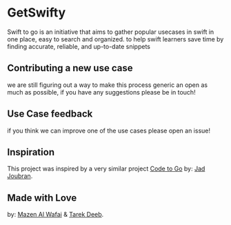 # GetSwifty

Swift to go is an initiative that aims to gather popular usecases in swift in one place, easy to search and organized. to help swift learners save time by finding accurate, reliable, and up-to-date snippets

## Contributing a new use case
we are still figuring out a way to make this process generic an open as much as possible, if you have any suggestions please be in touch!

## Use Case feedback

if you think we can improve one of the use cases please open an issue!

## Inspiration

This project was inspired by a very similar project [Code to Go](https://codetogo.io/) by: [Jad Joubran](https://github.com/jadjoubran).

## Made with Love

by: [Mazen Al Wafai](https://github.com/mazenello) & [Tarek Deeb](https://github.com/TarekDeeb).

